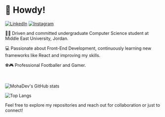 # 👋 Howdy!

[![LinkedIn](https://img.shields.io/badge/LinkedIn-Profile-blue?style=for-the-badge&logo=linkedin)](https://www.linkedin.com/in/mohamedabdulrahmanyounis/)  [![Instagram](https://img.shields.io/badge/Instagram-Profile-purple?style=for-the-badge&logo=instagram)](https://www.instagram.com/Moyrith/)

👨‍🎓 Driven and committed undergraduate Computer Science student at Middle East University, Jordan.

💻 Passionate about Front-End Development, continuously learning new frameworks like React and improving my skills.

⚽🎮 Professional Footballer and Gamer.

<br>

![MohaDev's GitHub stats](https://github-readme-stats.vercel.app/api?username=MohaDev01&show_icons=true&theme=radical)

![Top Langs](https://github-readme-stats.vercel.app/api/top-langs/?username=MohaDev01&layout=compact&theme=radical)

Feel free to explore my repositories and reach out for collaboration or just to connect!
